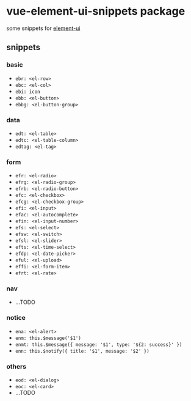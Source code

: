 # vue-element-ui-snippets package
some snippets for [element-ui](http://element.eleme.io/#/component/installation)

## snippets
### basic
+ `ebr: <el-row>`
+ `ebc: <el-col>`
+ `ebi: icon`
+ `ebb: <el-button>`
+ `ebbg: <el-button-group>`

### data
+ `edt: <el-table>`
+ `edtc: <el-table-column>`
+ `edtag: <el-tag>`

### form
+ `efr: <el-radio>`
+ `efrg: <el-radio-group>`
+ `efrb: <el-radio-button>`
+ `efc: <el-checkbox>`
+ `efcg: <el-checkbox-group>`
+ `efi: <el-input>`
+ `efac: <el-autocomplete>`
+ `efin: <el-input-number>`
+ `efs: <el-select>`
+ `efsw: <el-switch>`
+ `efsl: <el-slider>`
+ `efts: <el-time-select>`
+ `efdp: <el-date-picker>`
+ `eful: <el-upload>`
+ `effi: <el-form-item>`
+ `efrt: <el-rate>`

### nav
+ ...TODO

### notice
+ `ena: <el-alert>`
+ `enm: this.$message('$1')`
+ `enmt: this.$message({
  message: '$1',
  type: '${2: success}'
})`
+ `enn: this.$notify({
  title: '$1',
  message: '$2'
})`

### others
+ `eod: <el-dialog>`
+ `eoc: <el-card>`
+ ...TODO
